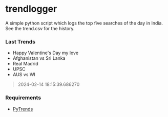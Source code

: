# trendlogger
A simple python script which logs the top five searches of the day in India.<br>See the trend.csv for the history.<br>

<!-- Last Trends -->
### Last Trends
* Happy Valentine's Day my love
* Afghanistan vs Sri Lanka
* Real Madrid
* UPSC
* AUS vs WI
> 2024-02-14 18:15:39.686270

<!-- Requirements -->
### Requirements
* [PyTrends](https://github.com/dreyco676/pytrends)
